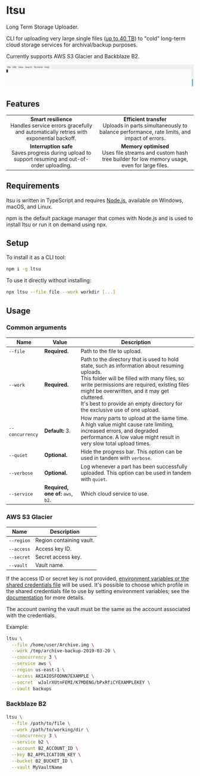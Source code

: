 # ltsu

Long Term Storage Uploader.

CLI for uploading very large single files ([up to 40 TB](https://docs.aws.amazon.com/amazonglacier/latest/dev/uploading-archive-mpu.html#qfacts)) to "cold" long-term cloud storage services for archival/backup purposes.

Currently supports AWS S3 Glacier and Backblaze B2.

![Demo run of uploading to AWS S3 Glacier using ltsu](demo.gif)

## Features

<table>
  <tr>
    <td align="center">
      <strong>Smart resilience</strong><br>
      Handles service errors gracefully and automatically retries with exponential backoff.
    </td>
    <td align="center">
      <strong>Efficient transfer</strong><br>
      Uploads in parts simultaneously to balance performance, rate limits, and impact of errors.
    </td>
  </tr>
  <tr>
    <td align="center">
      <strong>Interruption safe</strong><br>
      Saves progress during upload to support resuming and out-of-order uploading.
    </td>
    <td align="center">
      <strong>Memory optimised</strong><br>
      Uses file streams and custom hash tree builder for low memory usage, even for large files.
    </td>
  </tr>
</table>

## Requirements

ltsu is written in TypeScript and requires [Node.js](https://nodejs.org), available on Windows, macOS, and Linux.

npm is the default package manager that comes with Node.js and is used to install ltsu or run it on demand using npx.

## Setup

To install it as a CLI tool:

```bash
npm i -g ltsu
```

To use it directly without installing:

```bash
npx ltsu --file file --work workdir [...]
```

## Usage

### Common arguments

|Name|Value|Description|
|---|---|---|
|`--file`|**Required.**|Path to the file to upload.|
|`--work`|**Required.**|Path to the directory that is used to hold state, such as information about resuming uploads.<br>This folder will be filled with many files, so write permissions are required, existing files might be overwritten, and it may get cluttered.<br>It's best to provide an empty directory for the exclusive use of one upload.|
|`--concurrency`|**Default:** 3.|How many parts to upload at the same time. A high value might cause rate limiting, increased errors, and degraded performance. A low value might result in very slow total upload times.|
|`--quiet`|**Optional.**|Hide the progress bar. This option can be used in tandem with `verbose`.|
|`--verbose`|**Optional.**|Log whenever a part has been successfully uploaded. This option can be used in tandem with `quiet`.|
|`--service`|**Required, one of:** `aws`, `b2`.|Which cloud service to use.|

### AWS S3 Glacier

|Name|Description|
|---|---|
|`--region`|Region containing vault.|
|`--access`|Access key ID.|
|`--secret`|Secret access key.|
|`--vault`|Vault name.|

If the access ID or secret key is not provided, [environment variables or the shared credentials file](https://docs.aws.amazon.com/sdk-for-javascript/v2/developer-guide/setting-credentials-node.html) will be used. It's possible to choose which profile in the shared credentials file to use by setting environment variables; see the [documentation](https://docs.aws.amazon.com/sdk-for-javascript/v2/developer-guide/loading-node-credentials-shared.html) for more details.

The account owning the vault must be the same as the account associated with the credentials.

Example:

```bash
ltsu \
  --file /home/user/Archive.img \
  --work /tmp/archive-backup-2019-03-20 \
  --concurrency 3 \
  --service aws \
  --region us-east-1 \
  --access AKIAIOSFODNN7EXAMPLE \
  --secret  wJalrXUtnFEMI/K7MDENG/bPxRfiCYEXAMPLEKEY \
  --vault backups
```

### Backblaze B2

```bash
ltsu \
  --file /path/to/file \
  --work /path/to/working/dir \
  --concurrency 3 \
  --service b2 \
  --account B2_ACCOUNT_ID \
  --key B2_APPLICATION_KEY \
  --bucket B2_BUCKET_ID \
  --vault MyVaultName
```
